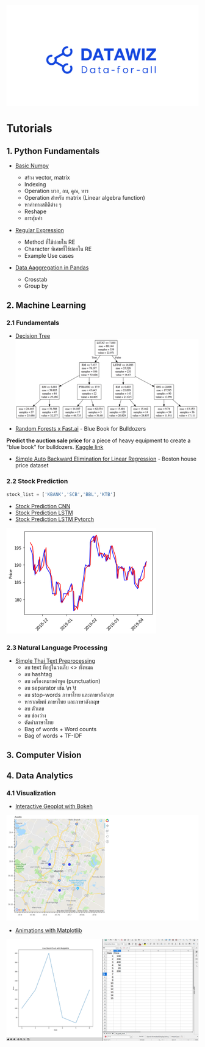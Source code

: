 <img src="images/datawiz.png" alt="datawiz" />

# Tutorials

## 1. Python Fundamentals

* [Basic Numpy](python_fundamentals/basic_numpy.ipynb)
	- สร้าง vector, matrix
	- Indexing
	- Operation บวก, ลบ, คูณ, หาร
	- Operation สำหรับ matrix (Linear algebra function)
	- หาค่าทางสถิติต่าง ๆ
	-  Reshape
	- การสุ่มค่า

* [Regular Expression](python_fundamentals/regular_expression.ipynb)
	- Method ที่ใช้บ่อยใน RE
	- Character พิเศษที่ใช้บ่อยใน RE 
	- Example Use cases
	
* [Data Aaggregation in Pandas](python_fundamentals/data_aggregation_in_pandas.ipynb)
	- Crosstab
	- Group by


## 2. Machine Learning

### 2.1 Fundamentals
* [Decision Tree](machine_learning/decision_tree.ipynb)
![decision_tree](machine_learning/docs/decision_tree.png)

* [ Random Forests x Fast.ai](machine_learning/rf_x_fastai.ipynb) - Blue Book for Bulldozers

**Predict the auction sale price** for a piece of heavy equipment to create a "blue book" for bulldozers. [Kaggle link](https://www.kaggle.com/c/bluebook-for-bulldozers)

* [Simple Auto Backward Elimination for Linear Regression](machine_learning/simple_auto_backward_elimination_for_linear_regression.ipynb) - Boston house price dataset

### 2.2 Stock Prediction

```python
stock_list = ['KBANK','SCB','BBL','KTB']
```

* [Stock Prediction CNN](stock_prediction/stock_prediction_CNN.ipynb)
* [Stock Prediction LSTM](stock_prediction/stock_prediction_LSTM.ipynb)
* [Stock Prediction LSTM Pytorch](stock_prediction/stock_prediction_lstm_pytorch.ipynb)

![LSTM_pytorch](stock_prediction/docs/LSTM_pytorch.png)

### 2.3 Natural Language Processing
* [Simple Thai Text Preprocessing](natural_language_processing/simple_Thai_text_preprocessing.ipynb)
	- ลบ text ที่อยู่ในวงเล็บ <> ทั้งหมด
	- ลบ hashtag
	- ลบ เครื่องหมายคำพูด (punctuation)
	- ลบ separator เช่น \n \t
	- ลบ stop-words ภาษาไทย และภาษาอังกฤษ
	- หารากศัพท์ ภาษาไทย และภาษาอังกฤษ
	- ลบ ตัวเลข
	- ลบ ช่องว่าง
	- ตัดคำภาษาไทย
	- Bag of words + Word counts
	- Bag of words + TF-IDF

## 3. Computer Vision



## 4. Data Analytics

### 4.1 Visualization
* [Interactive Geoplot with Bokeh ](data_visualization/interactive_geo_plot_with_bokeh.ipynb)

![gmap](data_visualization/docs/gmap.png  "gmap")

* [Animations with Matplotlib](data_visualization/animations_with_matplotlib) 

![live_graph](data_visualization/animations_with_matplotlib/docs/live_graph.gif)

